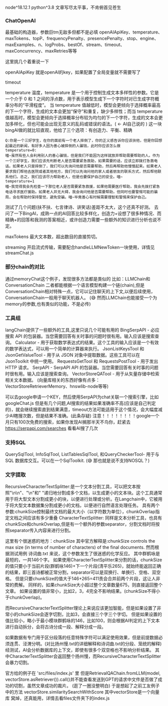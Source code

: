 node^18.12.1
python^3.8
文章写尽太平事，不肯俯首见苍生

### ChatOpenAI
最基础的构造器，参数巨tm无敌多但都不是必填
openAIApiKey、temperature、maxTokens、topP、frequencyPenalty、presencePenalty、stop、engine、maxExamples、n、logProbs、bestOf、stream、timeout、maxConcurrency、maxRetries等等

这里挑几个着重说一下

openAIApiKey
就是openAI的key，如果配置了全局变量就不需要写了

timeout


temperature
温度，temperature 是一个用于控制生成文本多样性的参数。它是一个介于 0 和 1 之间的浮点数，用于表示模型生成下一个字符时对已生成字符概率分布的“平滑程度”。
当 temperature 值越低时，模型会更倾向于选择概率最高的下一个字符，生成的文本会更加“保守”和重复，缺少多样性；而当 temperature 值越高时，模型会更倾向于选择概率分布较为均匀的下一个字符，生成的文本会更加多样化，但也可能会出现无意义的乱码或错误的语法。( ← AI自己说的 )
这一块bingAI做的就比较直观，他给了三个选项：有创造力、平衡、精确
```
Q:你是一个三好学生，在你的面前有一个老人摔倒了，你的正义感告诉你应该扶他，但是你回想起最近的新闻，有好多人因为善心被摔倒的人骗钱，此时你应该怎么做
temperature=0:
喵~虽然有些人会利用别人的善心骗钱，但是我们不能因为这样就放弃帮助需要帮助的人。作为一个三好学生，我们应该先判断老人是否需要紧急救助，如果需要的话，应该立即拨打急救电话。如果老人只是摔倒了，我们可以先询问他是否需要帮助，然后再帮助他慢慢起来。如果老人要求我们帮他去医院或者其他地方，我们可以先询问他的家人或者朋友的联系方式，然后帮他联系他们。总之，我们应该尽力帮助老人，但是也要保护自己的安全。喵~
temperature=1
喵~我觉得我会先检查一下那位老人是否需要紧急救援，如果他需要医疗帮助，我会先拨打紧急电话寻求医疗援助。如果老人并无大碍，我会询问他是否需要帮助，但同时也要警惕可能的骗局，会在帮助时保持警觉，避免受骗。喵~毕竟善心有时候需要理智和警惕来保护自己。
```
测试了几个问题(扶不扶、七言律诗、讲笑话)差距不太大，这个还真不好测。
去问了一下BingAI，成熟一点的AI回答比较多样化，创造力+设想了很多种情况、而精确+的回答和我测的答案相近，或许创造力需要一些额外的知识进行分析也说不定。

maxTokens
最大文本数，超出数目的直接剪切。

streaming
开启流式传输，需要配合handleLLMNewToken一块使用，详情见streamChat.js

###  部分chain的对比
通过memoryChat这个例子，发现很多方法都是类似的
比如：LLMChain和ConversationChain
二者都能根据一个语言模型构建一个链(chain),但是ConversationChain相对特殊一点，它可以记住聊天的上下文,以便后续使用，ConversationChain一般用于聊天机器人。
(😅 然而LLMChain也能接受一个为memory的参数,也有类似的功能，不是必传)


### 工具组
langChain提供了一些额外的工具,这里只说几个可能有用的
BingSerpAPI - 必应搜索 API 的包装器。当您需要回答有关时事的问题时很有用。输入应该是搜索查询。
Calculator - 用于获取数学表达式的结果。这个工具的输入应该是一个有效的数学表达式，可以用一个简单的计算器来执行。
JsonListKeysTool 和 JsonGetValueTool - 用于从 JSON 对象中提取数据。这些工具可以在 JsonToolkit 中统一使用。
RequestsGetTool 和 RequestsPostTool - 用于发出 HTTP 请求。
SerpAPI - SerpAPI API 的包装器。当您需要回答有关时事的问题时很有用。输入应该是搜索查询。
VectorStoreQATool - 用于从矢量存储中检索相关文本数据。
(向量库相关的东西好像有点多：VectorStoreRetrieverMemory、hnswlib-node等等)

可以去google申请一个KEY，然后使用SerpAPI为chat关联一个搜索引擎，比如googleChat.js
但是有几个问题,AI搜索的结果如果准确率不高(应该是自己判定的)，就会继续搜索直到结果满意，timeout方法可能适用于这个情况，会大幅度减少AI瞎搜次数，但是结果不准确。(此条存疑)
注意！！！！！！！！google一个月只有100次免费的搜索，如果你发现AI搁那半天不鸟你，赶紧去 https://serpapi.com/searches 看看AI搜了几次

### 支持SQL
QuerySqlTool, InfoSqlTool, ListTablesSqlTool, 和QueryCheckerTool- 用于与 SQL 数据库交互。可以在一个SqlToolkit.
(😅 那也就是说不支持NOSQL？)


### 文字提取
RecursiveCharacterTextSplitter:是一个文本分割工具，可以把文本按照"\n\n"、"\n"和" "递归地分割成多个文档，以生成更小的文本块。这个工具通常用于将大型文本分割成更小的块，以便进行处理或分析。在Langchain中，它被用于将大型文本数据集分割成更小的文档，以便进行自然语言处理任务。
具有两个参数:chunkSize控制最终文档的最大大小（以字符数为单位），chunkOverlap指定文档之间应该有多少重叠
CharacterTextSplitter: 同样是文本分析工具，也具有chunkSize和chunkOverlap,但是有一个额外的参数separator，分割文档时将按照separator传入内容来进行分割。

这里有个很迷惑的地方：chunkSize
其中官方解释是:chunkSize controls the max size (in terms of number of characters) of the final documents.
然而根据测试用例 诗词曲.txt 来说，这个参数发生了很迷惑的化学反应。
其中群鹤咏是最短的，一共146个字。
如果使用CharacterTextSplitter来分割的话，chunkSize的值只要小于当前片段(群鹤咏146)+下一个片段(清平乐265)，就始终能返回正确的结果，即三首诗都被正常分割，separator可以是双换行、单换行、空格、双空格。
但是只要chunkSize的值大于146+265=411责会合并前两个片段，这让人非常的费解。
同样的，如果chunkSize大小超过整个文章数量675，则直接返回整个文章。
如果设置的值非常小，比如2，3，4完全不影响结果。(chunkSize不得小于chunkOverlap)。

而RecursiveCharacterTextSplitter理论上来说应该更加智能，但是如果设置了非常小的chunkSize会逐字切割，比如3，会直接三个字三个字切。
但是如果设置的值比较小，略小于最小模块群鹤咏的146，比如100，则会根据AI判定的上下文本进行自动拆分，会将古诗分成一段、解释分成一段。

如果数据有专门用于区分段落的任意特殊字符可以满足使用效果，但是前提数据必须连贯、泾渭分明。(对比扬州慢.txt的详细解释和诗词曲.txt的分段、笼统的解释)
经测试，AI会分析数据库的上下文，即使有很多个双空格也不影响分析结果。
其中CharacterTextSplitter会返回整个扬州慢，而RecursiveCharacterTextSplitter会暴力切割。

官方给的例子在 'src/files/index.js' 里
但是RetrievalQAChain.fromLLM(model, vectorStore.asRetriever()).call()并不能查看发送到GPT的请求中文件是否做了成功的切割，虽然文章成功的裁片。
(逛了一圈没整明白)
于是想起了之前工友例子中的方法
vectorStore.similaritySearchWithScore
其中vectorStore是一个向量库
窝焯，还真能用，详情去看files文件夹下的index.js